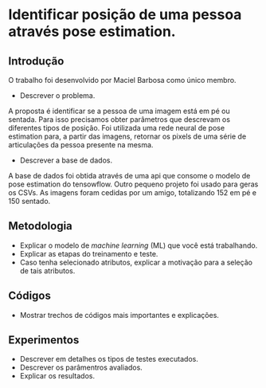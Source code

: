 # Identificar posição de uma pessoa através pose estimation.

## Introdução

O trabalho foi desenvolvido por Maciel Barbosa como único membro.
* Descrever o problema. 

A proposta é identificar se a pessoa de uma imagem está em pé ou sentada. Para isso precisamos obter parâmetros que descrevam os diferentes tipos de posição. Foi utilizada uma rede neural de pose estimation para, a partir das imagens, retornar os pixels de uma série de articulações da pessoa presente na mesma.

* Descrever a base de dados.

A base de dados foi obtida através de uma api que consome o modelo de pose estimation do tensowflow. Outro pequeno projeto foi usado para geras os CSVs. As imagens foram cedidas por um amigo, totalizando 152 em pé e 150 sentado.

## Metodologia 

* Explicar o modelo de _machine learning_ (ML) que você está trabalhando. 
* Explicar as etapas do treinamento e teste. 
* Caso tenha selecionado atributos, explicar a motivação para a seleção de tais atributos. 

## Códigos 

* Mostrar trechos de códigos mais importantes e explicações.  

## Experimentos 

* Descrever em detalhes os tipos de testes executados. 
* Descrever os parâmentros avaliados. 
* Explicar os resultados. 

